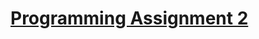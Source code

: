 # [Programming Assignment 2](http://jeanpan.github.io/coursera-data-visualization/programming-assignment-2/)

